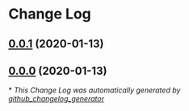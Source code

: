 # Change Log

## [0.0.1](https://galaxy.ansible.com/cloudalchemy/alertmanager-irc-relay) (2020-01-13)
## [0.0.0](https://galaxy.ansible.com/cloudalchemy/alertmanager-irc-relay) (2020-01-13)


\* *This Change Log was automatically generated by [github_changelog_generator](https://github.com/skywinder/Github-Changelog-Generator)*